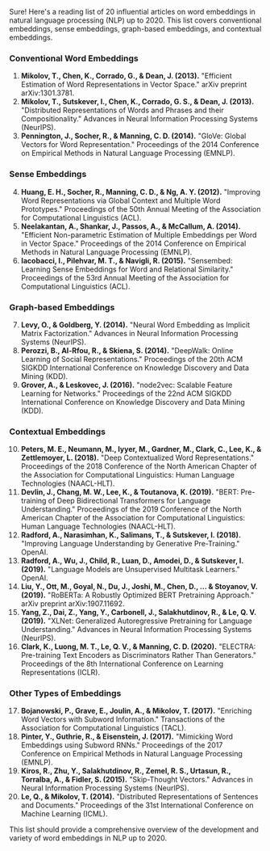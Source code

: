 Sure! Here's a reading list of 20 influential articles on word embeddings in natural language processing (NLP) up to 2020. This list covers conventional embeddings, sense embeddings, graph-based embeddings, and contextual embeddings.

### Conventional Word Embeddings
1. **Mikolov, T., Chen, K., Corrado, G., & Dean, J. (2013).** "Efficient Estimation of Word Representations in Vector Space." arXiv preprint arXiv:1301.3781.
2. **Mikolov, T., Sutskever, I., Chen, K., Corrado, G. S., & Dean, J. (2013).** "Distributed Representations of Words and Phrases and their Compositionality." Advances in Neural Information Processing Systems (NeurIPS).
3. **Pennington, J., Socher, R., & Manning, C. D. (2014).** "GloVe: Global Vectors for Word Representation." Proceedings of the 2014 Conference on Empirical Methods in Natural Language Processing (EMNLP).

### Sense Embeddings
4. **Huang, E. H., Socher, R., Manning, C. D., & Ng, A. Y. (2012).** "Improving Word Representations via Global Context and Multiple Word Prototypes." Proceedings of the 50th Annual Meeting of the Association for Computational Linguistics (ACL).
5. **Neelakantan, A., Shankar, J., Passos, A., & McCallum, A. (2014).** "Efficient Non-parametric Estimation of Multiple Embeddings per Word in Vector Space." Proceedings of the 2014 Conference on Empirical Methods in Natural Language Processing (EMNLP).
6. **Iacobacci, I., Pilehvar, M. T., & Navigli, R. (2015).** "Sensembed: Learning Sense Embeddings for Word and Relational Similarity." Proceedings of the 53rd Annual Meeting of the Association for Computational Linguistics (ACL).

### Graph-based Embeddings
7. **Levy, O., & Goldberg, Y. (2014).** "Neural Word Embedding as Implicit Matrix Factorization." Advances in Neural Information Processing Systems (NeurIPS).
8. **Perozzi, B., Al-Rfou, R., & Skiena, S. (2014).** "DeepWalk: Online Learning of Social Representations." Proceedings of the 20th ACM SIGKDD International Conference on Knowledge Discovery and Data Mining (KDD).
9. **Grover, A., & Leskovec, J. (2016).** "node2vec: Scalable Feature Learning for Networks." Proceedings of the 22nd ACM SIGKDD International Conference on Knowledge Discovery and Data Mining (KDD).

### Contextual Embeddings
10. **Peters, M. E., Neumann, M., Iyyer, M., Gardner, M., Clark, C., Lee, K., & Zettlemoyer, L. (2018).** "Deep Contextualized Word Representations." Proceedings of the 2018 Conference of the North American Chapter of the Association for Computational Linguistics: Human Language Technologies (NAACL-HLT).
11. **Devlin, J., Chang, M. W., Lee, K., & Toutanova, K. (2019).** "BERT: Pre-training of Deep Bidirectional Transformers for Language Understanding." Proceedings of the 2019 Conference of the North American Chapter of the Association for Computational Linguistics: Human Language Technologies (NAACL-HLT).
12. **Radford, A., Narasimhan, K., Salimans, T., & Sutskever, I. (2018).** "Improving Language Understanding by Generative Pre-Training." OpenAI.
13. **Radford, A., Wu, J., Child, R., Luan, D., Amodei, D., & Sutskever, I. (2019).** "Language Models are Unsupervised Multitask Learners." OpenAI.
14. **Liu, Y., Ott, M., Goyal, N., Du, J., Joshi, M., Chen, D., ... & Stoyanov, V. (2019).** "RoBERTa: A Robustly Optimized BERT Pretraining Approach." arXiv preprint arXiv:1907.11692.
15. **Yang, Z., Dai, Z., Yang, Y., Carbonell, J., Salakhutdinov, R., & Le, Q. V. (2019).** "XLNet: Generalized Autoregressive Pretraining for Language Understanding." Advances in Neural Information Processing Systems (NeurIPS).
16. **Clark, K., Luong, M. T., Le, Q. V., & Manning, C. D. (2020).** "ELECTRA: Pre-training Text Encoders as Discriminators Rather Than Generators." Proceedings of the 8th International Conference on Learning Representations (ICLR).

### Other Types of Embeddings
17. **Bojanowski, P., Grave, E., Joulin, A., & Mikolov, T. (2017).** "Enriching Word Vectors with Subword Information." Transactions of the Association for Computational Linguistics (TACL).
18. **Pinter, Y., Guthrie, R., & Eisenstein, J. (2017).** "Mimicking Word Embeddings using Subword RNNs." Proceedings of the 2017 Conference on Empirical Methods in Natural Language Processing (EMNLP).
19. **Kiros, R., Zhu, Y., Salakhutdinov, R., Zemel, R. S., Urtasun, R., Torralba, A., & Fidler, S. (2015).** "Skip-Thought Vectors." Advances in Neural Information Processing Systems (NeurIPS).
20. **Le, Q., & Mikolov, T. (2014).** "Distributed Representations of Sentences and Documents." Proceedings of the 31st International Conference on Machine Learning (ICML).

This list should provide a comprehensive overview of the development and variety of word embeddings in NLP up to 2020.